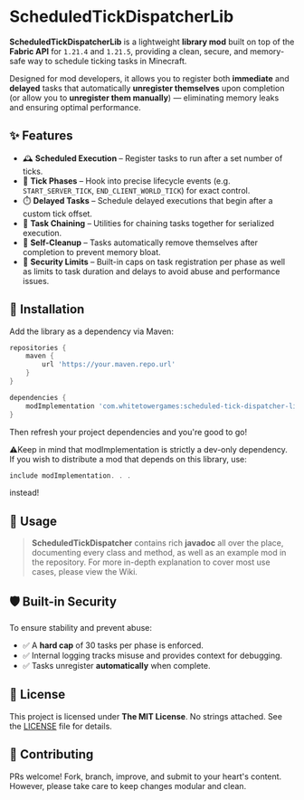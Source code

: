# ScheduledTickDispatcherLib

**ScheduledTickDispatcherLib** is a lightweight **library mod** built on top of the **Fabric API** for `1.21.4` and `1.21.5`, providing a clean, secure, and memory-safe way to schedule ticking tasks in Minecraft.

Designed for mod developers, it allows you to register both **immediate** and **delayed** tasks that automatically **unregister themselves** upon completion (or allow you to **unregister them manually**) — eliminating memory leaks and ensuring optimal performance.

## ✨ Features

- 🕰️ **Scheduled Execution** – Register tasks to run after a set number of ticks.
- 🔁 **Tick Phases** – Hook into precise lifecycle events (e.g. `START_SERVER_TICK`, `END_CLIENT_WORLD_TICK`) for exact control.
- ⏱️ **Delayed Tasks** – Schedule delayed executions that begin after a custom tick offset.
- 🔗 **Task Chaining** – Utilities for chaining tasks together for serialized execution.
- 🧹 **Self-Cleanup** – Tasks automatically remove themselves after completion to prevent memory bloat.
- 🔐 **Security Limits** – Built-in caps on task registration per phase as well as limits to task duration and delays to avoid abuse and performance issues.

## 🔧 Installation

Add the library as a dependency via Maven:

```groovy
repositories {
    maven {
        url 'https://your.maven.repo.url'
    }
}

dependencies {
    modImplementation 'com.whitetowergames:scheduled-tick-dispatcher-lib:1.0.0'
}
```
Then refresh your project dependencies and you're good to go!

⚠️Keep in mind that modImplementation is strictly a dev-only dependency. If you wish to distribute a mod that depends on this library, use: 
```groovy 
include modImplementation. . .
``` 
instead!

## 🧠 Usage

> **ScheduledTickDispatcher** contains rich **javadoc** all over the place, documenting every class and method, as well as an example mod in the repository.
For more in-depth explanation to cover most use cases, please view the Wiki.

## 🛡️ Built-in Security

To ensure stability and prevent abuse:

- ✅ A **hard cap** of 30 tasks per phase is enforced.
- ✅ Internal logging tracks misuse and provides context for debugging.
- ✅ Tasks unregister **automatically** when complete.

## 📜 License

This project is licensed under **The MIT License**. No strings attached. See the [LICENSE](LICENSE) file for details.

## 🤝 Contributing

PRs welcome! Fork, branch, improve, and submit to your heart's content. However, please take care to keep changes modular and clean.
